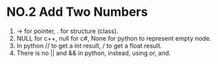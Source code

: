 # NO.2 Add Two Numbers
1. -> for pointer, . for structure (class).
2. NULL for c++, null for c#, None for python to represent empty node.
3. In python // to get a int result, / to get a float result.
4. There is no || and && in python, instead, using or, and.
